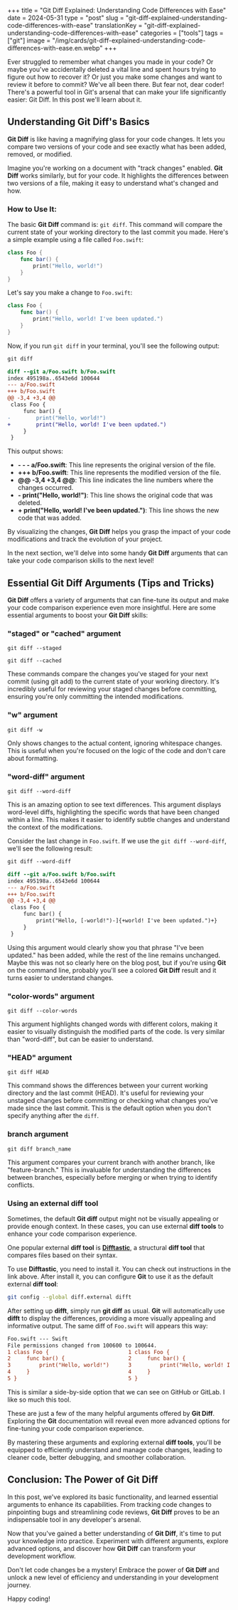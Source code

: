 +++
title = "Git Diff Explained: Understanding Code Differences with Ease"
date = 2024-05-31
type = "post"
slug = "git-diff-explained-understanding-code-differences-with-ease"
translationKey = "git-diff-explained-understanding-code-differences-with-ease"
categories = ["tools"]
tags = ["git"]
image = "/img/cards/git-diff-explained-understanding-code-differences-with-ease.en.webp"
+++

Ever struggled to remember what changes you made in your code? Or maybe you've accidentally deleted a vital line and spent hours trying to figure out how to recover it? Or just you make some changes and want to review it before to commit? We've all been there. But fear not, dear coder! There's a powerful tool in Git's arsenal that can make your life significantly easier: Git Diff. In this post we'll learn about it.

## Understanding Git Diff's Basics

**Git Diff** is like having a magnifying glass for your code changes. It lets you compare two versions of your code and see exactly what has been added, removed, or modified.

Imagine you're working on a document with "track changes" enabled. **Git Diff** works similarly, but for your code. It highlights the differences between two versions of a file, making it easy to understand what's changed and how.

### How to Use It:

The basic **Git Diff** command is: `git diff`. This command will compare the current state of your working directory to the last commit you made. Here's a simple example using a file called `Foo.swift`:

```swift
class Foo {
    func bar() {
        print("Hello, world!")
    }
}
```

Let's say you make a change to `Foo.swift`:

```swift
class Foo {
    func bar() {
        print("Hello, world! I've been updated.")
    }
}
```

Now, if you run `git diff` in your terminal, you'll see the following output:

```diff
git diff

diff --git a/Foo.swift b/Foo.swift
index 495198a..6543e6d 100644
--- a/Foo.swift
+++ b/Foo.swift
@@ -3,4 +3,4 @@
 class Foo {
     func bar() {
-        print("Hello, world!")
+        print("Hello, world! I've been updated.")
     }
 }
```

This output shows:

- **- - - a/Foo.swift**: This line represents the original version of the file.
- **+++ b/Foo.swift**: This line represents the modified version of the file.
- **@@ -3,4 +3,4 @@**: This line indicates the line numbers where the changes occurred.
- **- print("Hello, world!")**: This line shows the original code that was deleted.
- **+ print("Hello, world! I've been updated.")**: This line shows the new code that was added.

By visualizing the changes, **Git Diff** helps you grasp the impact of your code modifications and track the evolution of your project.

In the next section, we'll delve into some handy **Git Diff** arguments that can take your code comparison skills to the next level!

## Essential Git Diff Arguments (Tips and Tricks)

**Git Diff** offers a variety of arguments that can fine-tune its output and make your code comparison experience even more insightful. Here are some essential arguments to boost your **Git Diff** skills:

### "staged" or "cached" argument

`git diff --staged`

`git diff --cached`

These commands compare the changes you've staged for your next commit (using git add) to the current state of your working directory. It's incredibly useful for reviewing your staged changes before committing, ensuring you're only committing the intended modifications.

### "w" argument

`git diff -w`

Only shows changes to the actual content, ignoring whitespace changes. This is useful when you're focused on the logic of the code and don't care about formatting.

### "word-diff" argument

`git diff --word-diff`

This is an amazing option to see text differences. This argument displays word-level diffs, highlighting the specific words that have been changed within a line. This makes it easier to identify subtle changes and understand the context of the modifications.

Consider the last change in `Foo.swift`. If we use the `git diff --word-diff`, we'll see the following result:

```diff
git diff --word-diff

diff --git a/Foo.swift b/Foo.swift
index 495198a..6543e6d 100644
--- a/Foo.swift
+++ b/Foo.swift
@@ -3,4 +3,4 @@
 class Foo {
     func bar() {
         print("Hello, [-world!")-]{+world! I've been updated.")+}
     }
 }
```

Using this argument would clearly show you that phrase "I've been updated." has been added, while the rest of the line remains unchanged. Maybe this was not so clearly here on the blog post, but if you're using **Git** on the command line, probably you'll see a colored **Git Diff** result and it turns easier to understand changes.

### "color-words" argument

`git diff --color-words`

This argument highlights changed words with different colors, making it easier to visually distinguish the modified parts of the code. Is very similar than "word-diff", but can be easier to understand.

### "HEAD" argument

`git diff HEAD`

This command shows the differences between your current working directory and the last commit (HEAD). It's useful for reviewing your unstaged changes before committing or checking what changes you've made since the last commit. This is the default option when you don't specify anything after the `diff`.

### branch argument

`git diff branch_name`

This argument compares your current branch with another branch, like "feature-branch." This is invaluable for understanding the differences between branches, especially before merging or when trying to identify conflicts.

### Using an external diff tool

Sometimes, the default **Git diff** output might not be visually appealing or provide enough context. In these cases, you can use external **diff tools** to enhance your code comparison experience.

One popular external **diff tool** is [**Difftastic**][difft], a structural **diff tool** that compares files based on their syntax.

To use **Difftastic**, you need to install it. You can check out instructions in the link above. After install it, you can configure **Git** to use it as the default external **diff tool**:

```sh
git config --global diff.external difft
```

After setting up **difft**, simply run **git diff** as usual. **Git** will automatically use **difft** to display the differences, providing a more visually appealing and informative output. The same diff of `Foo.swift` will appears this way:

```diff
Foo.swift --- Swift
File permissions changed from 100600 to 100644.
1 class Foo {                         1 class Foo {
2     func bar() {                    2     func bar() {
3         print("Hello, world!")      3         print("Hello, world! I've been updated.")
4     }                               4     }
5 }                                   5 }
```

This is similar a side-by-side option that we can see on GitHub or GitLab. I like so much this tool.

These are just a few of the many helpful arguments offered by **Git Diff**. Exploring the **Git** documentation will reveal even more advanced options for fine-tuning your code comparison experience.

By mastering these arguments and exploring external **diff tools**, you'll be equipped to efficiently understand and manage code changes, leading to cleaner code, better debugging, and smoother collaboration.

## Conclusion: The Power of Git Diff

In this post, we've explored its basic functionality, and learned essential arguments to enhance its capabilities. From tracking code changes to pinpointing bugs and streamlining code reviews, **Git Diff** proves to be an indispensable tool in any developer's arsenal.

Now that you've gained a better understanding of **Git Diff**, it's time to put your knowledge into practice. Experiment with different arguments, explore advanced options, and discover how **Git Diff** can transform your development workflow.

Don't let code changes be a mystery! Embrace the power of **Git Diff** and unlock a new level of efficiency and understanding in your development journey.

Happy coding!

[difft]: https://github.com/Wilfred/difftastic